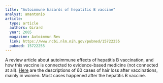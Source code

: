 ```yaml
---
title: "Autoimmune hazards of hepatitis B vaccine"
analyst: amantonio
article:
  type: article
  authors: Girard
  year: 2005
  magazine: Autoimmun Rev
  link: https://www.ncbi.nlm.nih.gov/pubmed/15722255
  pubmed: 15722255
---
```


A review article about autoimmune effects of hepatitis B vaccination, and how this vaccine is connected to evidence-based medicine (not connected at all).
[Here](https://www.ncbi.nlm.nih.gov/pubmed/9326478) are the descriptions of 60 cases of hair loss after vaccinations, mainly in women. Most cases happened after the hepatitis B vaccine.
